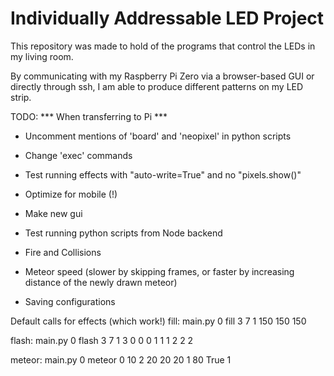 # Individually Addressable LED Project

This repository was made to hold of the programs that control the LEDs in my living room.

By communicating with my Raspberry Pi Zero via a browser-based GUI or directly through ssh, I am able to produce different patterns on my LED strip.


TODO:
*** When transferring to Pi ***
* Uncomment mentions of 'board' and 'neopixel' in python scripts
* Change 'exec' commands
* Test running effects with "auto-write=True" and no "pixels.show()"

* Optimize for mobile (!)
* Make new gui
* Test running python scripts from Node backend
* Fire and Collisions
* Meteor speed (slower by skipping frames, or faster by increasing distance of the newly drawn meteor)
* Saving configurations

Default calls for effects (which work!)
fill:
main.py 0 fill 3 7 1 150 150 150

flash:
main.py 0 flash 3 7 1 3 0 0 0 1 1 1 2 2 2

meteor:
main.py 0 meteor 0 10 2 20 20 20 1 80 True 1